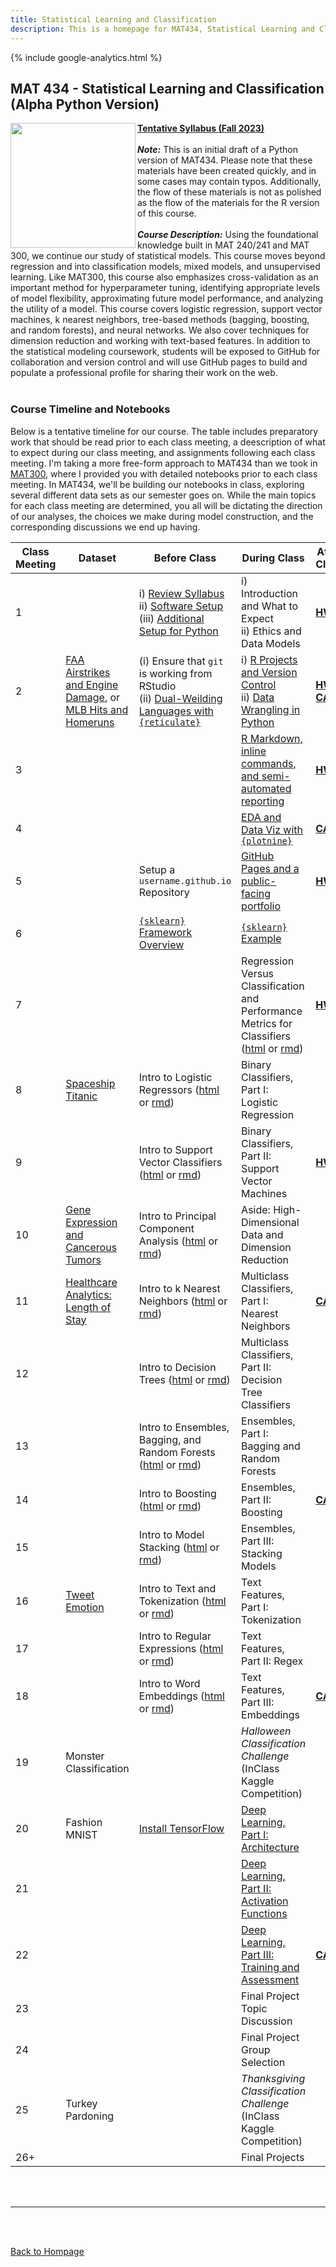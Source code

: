 ```yaml
---
title: Statistical Learning and Classification
description: This is a homepage for MAT434, Statistical Learning and Classification, with Dr. Gilbert at Southern New Hampshire University. This course introduces students to the construction, assessment, and interpretation of models in the classification setting. Depending on student interest, applications in computer vision, natural language processing, and/or deep learning are also explored.
---
```


{% include google-analytics.html %}

## MAT 434 - Statistical Learning and Classification (Alpha Python Version)

<img src="/SiteFiles/ISLR.png" align="left" width=200>[**Tentative Syllabus (Fall 2023)**](https://drive.google.com/file/d/1W6sLmFZ0tkIPkqqo5nfSIusywC8R2zL-/view?usp=sharing)<br/>
<br/>
***Note:*** This is an initial draft of a Python version of MAT434. Please note that these materials have been created quickly, and in some cases may contain typos. Additionally, the flow of these materials is not as polished as the flow of the materials for the R version of this course. <br/>
<br/>
***Course Description:*** Using the foundational knowledge built in MAT 240/241 and MAT 300, we continue our study of statistical models. This course moves beyond regression and into classification models, mixed models, and unsupervised learning. Like MAT300, this course also emphasizes cross-validation as an important method for  hyperparameter tuning, identifying appropriate levels of model flexibility, approximating future model performance, and analyzing the utility of a model. This course covers logistic regression, support vector machines, k nearest neighbors, tree-based methods (bagging, boosting, and random forests), and neural networks. We also cover techniques for dimension reduction and working with text-based features. In addition to the statistical modeling coursework, students will be exposed to GitHub for collaboration and version control and will use GitHub pages to build and populate a professional profile for sharing their work on the web.<br/>
<br/>

### Course Timeline and Notebooks

Below is a tentative timeline for our course. The table includes preparatory work that should be read prior to each class meeting, a deescription of what to expect during our class meeting, and assignments following each class meeting. I'm taking a more free-form approach to MAT434 than we took in [MAT300](https://agmath.github.io/RegressionCourse.html), where I provided you with detailed notebooks prior to each class meeting. In MAT434, we'll be building our notebooks in class, exploring several different data sets as our semester goes on. While the main topics for each class meeting are determined, you all will be dictating the direction of our analyses, the choices we make during model construction, and the corresponding discussions we end up having.

| Class Meeting | Dataset | Before Class | During Class | After Class |
|---------------|--------------|--------------|--------------|-------------|
| 1 |  | i) [Review Syllabus](https://drive.google.com/file/d/1W6sLmFZ0tkIPkqqo5nfSIusywC8R2zL-/view?usp=sharing) <br/> ii) [Software Setup](https://agmath.github.io/ClassificationCourse/SoftwareSetup.html) <br/> (iii) [Additional Setup for Python](https://agmath.github.io/ClassificationCourse/x_PythonFromRStudio.html) |  i) Introduction and What to Expect <br/> ii) Ethics and Data Models | [**HW 1**](https://agmath.github.io/ClassificationCourse/HW1.html) |
| 2 | [FAA Airstrikes and Engine Damage](https://www.kaggle.com/competitions/sliced-s01e02-xunyc5/data), or <br/> [MLB Hits and Homeruns](https://www.kaggle.com/competitions/sliced-s01e09-playoffs-1/data?select=train.csv) | (i) Ensure that `git` is working from RStudio <br/> (ii) [Dual-Weilding Languages with `{reticulate}`](https://agmath.github.io/ClassificationCourse/x_MoreOnReticulate.html) | i) [R Projects and Version Control](https://agmath.github.io/ClassificationCourse/x_RprojectsVersionControl.html) <br/> ii) [Data Wrangling in Python](https://agmath.github.io/ClassificationCourse/Day2_DataWrangling_Python.html) | [**HW 2**](https://agmath.github.io/ClassificationCourse/HW2.html) <br/> [**CA 1**](https://agmath.github.io/ClassificationCourse/CA1.html) |
| 3 |  |  | [R Markdown, inline commands, and semi-automated reporting](https://agmath.github.io/ClassificationCourse/Day3_RMarkdown_InlineR.html) | [**HW 3**](https://agmath.github.io/ClassificationCourse/HW3.html) |
| 4 |  |  |  [EDA and Data Viz with `{plotnine}`](https://agmath.github.io/ClassificationCourse/Day4_EDA_and_Viz_Primer_Python.html) | [**CA 2**](https://agmath.github.io/ClassificationCourse/CA2.html) | 
| 5 |  | Setup a `username.github.io` Repository | [GitHub Pages and a public-facing portfolio](https://agmath.github.io/ClassificationCourse/Day5_GitHubPages.html) | [**HW 4**](https://agmath.github.io/ClassificationCourse/HW4.html)
| 6 |  | [`{sklearn}` Framework Overview](https://agmath.github.io/ClassificationCourse/x_ModelingFrameworkAndSKlearnReview.html) | [`{sklearn}` Example](https://agmath.github.io/ClassificationCourse/x_SKlearnExample.html) |  |
| 7 |  |  | Regression Versus Classification and Performance Metrics for Classifiers ([html](https://agmath.github.io/ClassificationCourse/Day7_RegressionVersusClassification.html) or [rmd](https://agmath.github.io/ClassificationCourse/Day7_RegressionVersusClassification.Rmd)) | [**HW 5**](https://agmath.github.io/ClassificationCourse/HW5.html) |
| 8 | [Spaceship Titanic](https://raw.githubusercontent.com/agmath/agmath.github.io/master/data/classification/spaceship_titanic.csv) | Intro to Logistic Regressors ([html](https://agmath.github.io/ClassificationCourse/Day8b_LogisticRegression_Intro_Python.html) or [rmd](https://agmath.github.io/ClassificationCourse/Day8b_LogisticRegression_Intro_Python.Rmd)) | Binary Classifiers, Part I: Logistic Regression |  |
| 9 |  | Intro to Support Vector Classifiers ([html](https://agmath.github.io/ClassificationCourse/Day9b_SupportVectorMachines_Intro_Python.html) or [rmd](https://agmath.github.io/ClassificationCourse/Day9b_SupportVectorMachines_Intro_Python.Rmd)) | Binary Classifiers, Part II: Support Vector Machines | [**HW 6**](https://agmath.github.io/ClassificationCourse/HW6.html) |
| 10 | [Gene Expression and Cancerous Tumors](https://archive.ics.uci.edu/ml/datasets/gene+expression+cancer+RNA-Seq) | Intro to Principal Component Analysis ([html](https://agmath.github.io/ClassificationCourse/Day10b_PrincipalComponentAnalysis_Intro.html) or [rmd](https://agmath.github.io/ClassificationCourse/Day10b_PrincipalComponentAnalysis_Intro.Rmd)) | Aside: High-Dimensional Data and Dimension Reduction |  |
| 11 | [Healthcare Analytics: Length of Stay](https://www.kaggle.com/datasets/nehaprabhavalkar/av-healthcare-analytics-ii) | Intro to k Nearest Neighbors ([html](https://agmath.github.io/ClassificationCourse/Day11b_KNN_Intro.html) or [rmd](https://agmath.github.io/ClassificationCourse/Day11b_KNN_Intro.Rmd)) | Multiclass Classifiers, Part I: Nearest Neighbors | [**CA 3**](https://agmath.github.io/ClassificationCourse/CA3.html) |
| 12 |  | Intro to Decision Trees ([html](https://agmath.github.io/ClassificationCourse/Day12b_DecisionTreeClassifiers_Intro.html) or [rmd](https://agmath.github.io/ClassificationCourse/Day12b_DecisionTreeClassifiers_Intro.Rmd)) | Multiclass Classifiers, Part II: Decision Tree Classifiers |  |
| 13 |  | Intro to Ensembles, Bagging, and Random Forests ([html](https://agmath.github.io/ClassificationCourse/Day13b_EnsemblesBaggingAndRandomForests_Intro.html) or [rmd](https://agmath.github.io/ClassificationCourse/Day13b_EnsemblesBaggingAndRandomForests_Intro.Rmd)) | Ensembles, Part I: Bagging and Random Forests |  |
| 14 |  | Intro to Boosting ([html](https://agmath.github.io/ClassificationCourse/Day14b_Boosting_Intro.html) or [rmd](https://agmath.github.io/ClassificationCourse/Day14b_Boosting_Intro.Rmd)) | Ensembles, Part II: Boosting | [**CA 4**](https://agmath.github.io/ClassificationCourse/CA4.html) |
| 15 |  | Intro to Model Stacking ([html](https://agmath.github.io/ClassificationCourse/Day15b_Stacking_Intro.html) or [rmd](https://agmath.github.io/ClassificationCourse/Day15b_Stacking_Intro.Rmd)) | Ensembles, Part III: Stacking Models |  |
| 16 | [Tweet Emotion](https://raw.githubusercontent.com/agmath/agmath.github.io/master/data/classification/tweet_emotions.csv) | Intro to Text and Tokenization ([html](https://agmath.github.io/ClassificationCourse/Day16b_TextAndTokenization_Intro.html) or [rmd](https://agmath.github.io/ClassificationCourse/Day16b_TextAndTokenization_Intro.Rmd)) | Text Features, Part I: Tokenization |  |
| 17 |  | Intro to Regular Expressions ([html](https://agmath.github.io/ClassificationCourse/Day17b_RegularExpressions_Intro.html) or [rmd](https://agmath.github.io/ClassificationCourse/Day17b_RegularExpressions_Intro.Rmd)) | Text Features, Part II: Regex |  |
| 18 |  | Intro to Word Embeddings ([html](https://agmath.github.io/ClassificationCourse/Day18b_Embeddings_Intro.html) or [rmd](https://agmath.github.io/ClassificationCourse/Day18b_Embeddings_Intro.Rmd)) | Text Features, Part III: Embeddings | [**CA 5**](https://agmath.github.io/ClassificationCourse/CA5.html) |
| 19 | Monster Classification |  | *Halloween Classification Challenge* <br/> (InClass Kaggle Competition) |  |
| 20 | Fashion MNIST | [Install TensorFlow](https://agmath.github.io/ClassificationCourse/Day20b_InstallingTensorFlow.html) | [Deep Learning, Part I: Architecture](https://agmath.github.io/ClassificationCourse/Day20d_DeepLearningArchitectures.html) |  |
| 21 |  |  | [Deep Learning, Part II: Activation Functions](https://agmath.github.io/ClassificationCourse/Day21d_DeepLearningActivationFunctions.html) |  |
| 22 |  |  | [Deep Learning, Part III: Training and Assessment](https://agmath.github.io/ClassificationCourse/Day22d_DeepLearningImplementation.html) | [**CA 6**](https://agmath.github.io/ClassificationCourse/CA6.html) |
| 23 |  |  | Final Project Topic Discussion |  |
| 24 |  |  | Final Project Group Selection |  |
| 25 | Turkey Pardoning |  | *Thanksgiving Classification Challenge* <br/> (InClass Kaggle Competition) |  |
| 26+ |  |  | Final Projects |  |

<br/>
<br/>

***

<br/>
<br/>

[Back to Hompage](https://agmath.github.io/)
